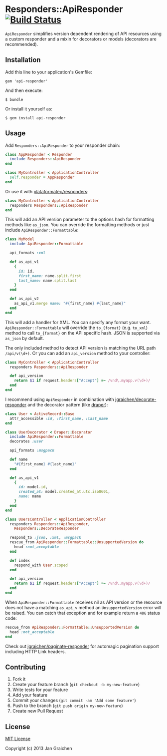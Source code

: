 # Responders::ApiResponder [![Build Status](https://travis-ci.org/jgraichen/api-responder.png?branch=master)](https://travis-ci.org/jgraichen/api-responder)

`ApiResponder` simplifies version dependent rendering of API resources using a custom responder and a mixin for decorators or models (decorators are recommended).

## Installation

Add this line to your application's Gemfile:

    gem 'api-responder'

And then execute:

    $ bundle

Or install it yourself as:

    $ gem install api-responder

## Usage

Add `Responders::ApiResponder` to your responder chain:

```ruby
class AppResponder < Responder
  include Responders::ApiResponder
end

class MyController < ApplicationController
  self.responder = AppResponder
end
```

Or use it with [plataformatec/responders](https://github.com/plataformatec/responders):

```ruby
class MyController < ApplicationController
  responders Responders::ApiResponder
end
```

This will add an API version parameter to the options hash for formatting methods like `as_json`. You can override the formatting methods or just include `ApiResponder::Formattable`:

```ruby
class MyModel
  include ApiResponder::Formattable

  api_formats :xml

  def as_api_v1
    {
      id: id,
      first_name: name.split.first
      last_name: name.split.last
    }
  end

  def as_api_v2
    as_api_v1.merge name: "#{first_name} #{last_name}"
  end
end
```

This will add a handler for XML. You can specify any format your want. `ApiResponder::Formattable` will override the `to_{format}` (e.g. `to_xml`) method to call `to_{format}` on the API specific hash. JSON is supported via `as_json` by default.

The only included method to detect API version is matching the URL path `/api/v(\d+)`. Or you can add an `api_version` method to your controller:

```ruby
class MyController < ApplicationController
  responders Responders::ApiResponder

  def api_version
    return $1 if request.headers["Accept"] =~ /vnd\.myapp.v(\d+)/
  end
end
```

I recommend using `ApiResponder` in combination with [jgraichen/decorate-responder](https://github.com/jgraichen/decorate-responder) and the decorator pattern (like [draper](https://github.com/drapergem/draper)):

```ruby
class User < ActiveRecord::Base
  attr_accessible :id, :first_name, :last_name
end

class UserDecorator < Draper::Decorator
  include ApiResponder::Formattable
  decorates :user

  api_formats :msgpack

  def name
    "#{first_name} #{last_name}"
  end

  def as_api_v1
    {
      id: model.id,
      created_at: model.created_at.utc.iso8601,
      name: name
    }
  end
end

class UsersController < ApplicationController
  responders Responders::ApiResponder,
    Responders::DecorateResponder

  respond_to :json, :xml, :msgpack
  rescue_from ApiResponder::Formattable::UnsupportedVersion do
    head :not_acceptable
  end

  def index
    respond_with User.scoped
  end

  def api_version
    return $1 if request.headers["Accept"] =~ /vnd\.myapp.v(\d+)/
  end
end
```

When `ApiResponder::Formattable` receives nil as API version or the resource does not have a matching `as_api_v` method an `UnsupportedVersion` error will be raised. You can catch that exception and for example return a `406` status code:

```ruby
rescue_from ApiResponder::Formattable::UnsupportedVersion do
  head :not_acceptable
end
```

Check out [jgraichen/paginate-responder](https://github.com/jgraichen/paginate-responder) for automagic pagination support including HTTP Link headers.

## Contributing

1. Fork it
2. Create your feature branch (`git checkout -b my-new-feature`)
3. Write tests for your feature
4. Add your feature
5. Commit your changes (`git commit -am 'Add some feature'`)
6. Push to the branch (`git push origin my-new-feature`)
7. Create new Pull Request

## License

[MIT License](http://www.opensource.org/licenses/mit-license.php)

Copyright (c) 2013 Jan Graichen
